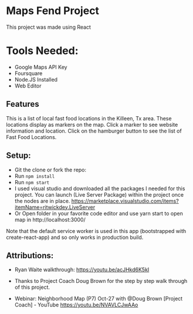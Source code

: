 # Maps Fend Project
  
  This project was made using React
  
# Tools Needed:

* Google Maps API Key
* Foursquare 
* Node.JS Installed 
* Web Editor

## Features
This is a list of local fast food locations in the Killeen, Tx area. These locations display as markers on the map. Click a marker to see website information and location. Click on the hamburger button to see the list of Fast Food Locations.

## Setup:
* Git the clone or fork the repo:
* Run `npm install`
* Run `npm start`
* I used visual studio and downloaded all the packages I needed for this project.  You can launch (Live Server Package) within   the project once the nodes are in place. https://marketplace.visualstudio.com/items?itemName=ritwickdey.LiveServer
* Or Open folder in your favorite code editor and use yarn start to open map in http://localhost:3000/

Note that the default service worker is used in this app (bootstrapped with create-react-app) and so only works in production build.

## Attributions:
* Ryan Waite walkthrough:
  https://youtu.be/acJHkd6K5kI
  
* Thanks to Project Coach Doug Brown for the step by step walk through of this project.
* Webinar: Neighborhood Map (P7) Oct-27 with @Doug Brown [Project Coach]  - YouTube
  https://youtu.be/NVAVLCJwAAo

